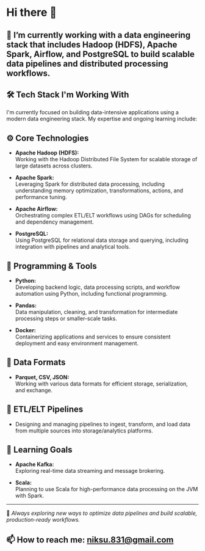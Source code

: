 # Hi there 👋

## 🔭 I’m currently working with a data engineering stack that includes Hadoop (HDFS), Apache Spark, Airflow, and PostgreSQL to build scalable data pipelines and distributed processing workflows.

## 🛠️ Tech Stack I'm Working With

I'm currently focused on building data-intensive applications using a modern data engineering stack. My expertise and ongoing learning include:

## ⚙️ Core Technologies

- **Apache Hadoop (HDFS):**  
  Working with the Hadoop Distributed File System for scalable storage of large datasets across clusters.

- **Apache Spark:**  
  Leveraging Spark for distributed data processing, including understanding memory optimization, transformations, actions, and performance tuning.

- **Apache Airflow:**  
  Orchestrating complex ETL/ELT workflows using DAGs for scheduling and dependency management.

- **PostgreSQL:**  
  Using PostgreSQL for relational data storage and querying, including integration with pipelines and analytical tools.

## 🐍 Programming & Tools

- **Python:**  
  Developing backend logic, data processing scripts, and workflow automation using Python, including functional programming.

- **Pandas:**  
  Data manipulation, cleaning, and transformation for intermediate processing steps or smaller-scale tasks.

- **Docker:**  
  Containerizing applications and services to ensure consistent deployment and easy environment management.

## 📁 Data Formats

- **Parquet, CSV, JSON:**  
  Working with various data formats for efficient storage, serialization, and exchange.

## 🔄 ETL/ELT Pipelines

- Designing and managing pipelines to ingest, transform, and load data from multiple sources into storage/analytics platforms.

## 🎯 Learning Goals

- **Apache Kafka:**  
  Exploring real-time data streaming and message brokering.

- **Scala:**  
  Planning to use Scala for high-performance data processing on the JVM with Spark.

---

🚀 *Always exploring new ways to optimize data pipelines and build scalable, production-ready workflows.*

## 📫 How to reach me: niksu.831@gmail.com
